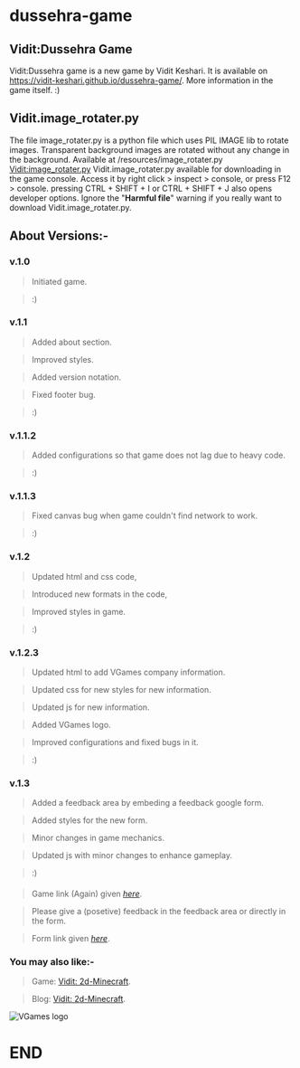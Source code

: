 # dussehra-game
## Vidit:Dussehra Game
Vidit:Dussehra game is a new game by Vidit Keshari. It is available on https://vidit-keshari.github.io/dussehra-game/. More information in the game itself. :)
####
## Vidit.image_rotater.py
The file image_rotater.py is a python file which uses PIL IMAGE lib to rotate images. Transparent background images are rotated without any change in the background. Available at /resources/image_rotater.py
[Vidit:image_rotater.py](resources/image_rotater.py)
Vidit.image_rotater.py available for downloading in the game console. Access it by right click > inspect > console, or press F12 > console. pressing CTRL + SHIFT + I or CTRL + SHIFT + J also opens developer options.
Ignore the "**Harmful file**" warning if you really want to download Vidit.image_rotater.py.
####
## About Versions:-
### v.1.0
> Initiated game.

> :)
####
### v.1.1
> Added about section.

> Improved styles.

> Added version notation.

> Fixed footer bug.

> :)
####
### v.1.1.2
> Added configurations so that game does not lag due to heavy code.

> :)
####
### v.1.1.3
> Fixed canvas bug when game couldn't find network to work.

> :)
####
### v.1.2
> Updated html and css code,

> Introduced new formats in the code,

> Improved styles in game.

> :)
####
### v.1.2.3
> Updated html to add VGames company information.

> Updated css for new styles for new information.

> Updated js for new information.

> Added VGames logo.

> Improved configurations and fixed bugs in it.

> :)
### v.1.3
> Added a feedback area by embeding a feedback google form.

> Added styles for the new form.

> Minor changes in game mechanics.

> Updated js with minor changes to enhance gameplay.

> :)
####

> Game link (Again) given [*here*](https://vidit-keshari.github.io/dussehra-game).

> Please give a (posetive) feedback in the feedback area or directly in the form.

> Form link given [*here*](https://forms.gle/K2dmrs96TxbYtbxQ8).

### You may also like:-
> Game: [Vidit: 2d-Minecraft](https://vidit-keshari.github.io/2d-Minecraft).

> Blog: [Vidit: 2d-Minecraft](https://github.com/Vidit-Keshari/2d-Minecraft).

![VGames logo](https://github.com/user-attachments/assets/2e8f2bd0-1854-484f-9f99-d8d690406e50)

# END
